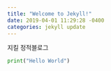 ```yaml
---
title: "Welcome to Jekyll!"
date: 2019-04-01 11:29:28 -0400
categories: jekyll update
---
```

지킬 정적블로그

```python
print("Hello World")
```
